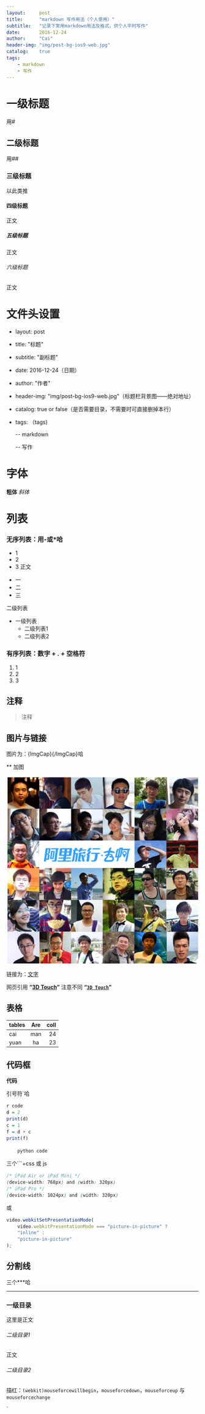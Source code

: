 ```yaml
---
layout:     post
title:      "markdown 写作用法（个人使用）"
subtitle:   "记录下常用markdown用法及格式，供个人平时写作"
date:       2016-12-24
author:     "Cai"
header-img: "img/post-bg-ios9-web.jpg"
catalog:    true
tags:
    - markdown
    - 写作
---
```


# 一级标题
用#

## 二级标题
用##

### 三级标题
以此类推

#### 四级标题
正文

##### 五级标题
正文

###### 六级标题
正文


# 文件头设置
- layout:     post
- title:      "标题"
- subtitle:   "副标题"
- date:       2016-12-24（日期）
- author:     "作者"
- header-img: "img/post-bg-ios9-web.jpg"（标题栏背景图——绝对地址）
- catalog:    true or false（是否需要目录，不需要时可直接删掉本行）
- tags: （tags)

    -- markdown

    -- 写作


# 字体
**粗体**
*斜体*

# 列表

### 无序列表：用-或*哈

- 1
- 2
- 3
正文

* 一
* 二
* 三

二级列表

- 一级列表
    - 二级列表1
    - 二级列表2


### 有序列表：数字 + . + 空格符

1. 1
2. 2
3. 3

## 注释
> 注释

## 图片与链接
图片为：![](){ImgCap}{/ImgCap}哈

** 加图

![img](/img/in-post/post-c-u-ali-team.png)

链接为：[文字](网址)

网页引用
**“[3D Touch](http://www.apple.com/iphone-6s/3d-touch/)”**
注意不同
**“[`3D Touch`](http://www.apple.com/iphone-6s/3d-touch/)”**


## 表格
| tables   | Are  | coll  |
| -------- |:----:| -----:|
| cai      | man  | 24    |
| yuan     | ha   | 23    |

## 代码框

**代码**

引号符`哈

```R
r code
d = 2
print(d)
c = 1
f = d + c
print(f)

    python code
```

三个```+css 或 js

```css
/* iPad Air or iPad Mini */
(device-width: 768px) and (width: 320px)
/* iPad Pro */
(device-width: 1024px) and (width: 320px)
```

或

```js
video.webkitSetPresentationMode(
    video.webkitPresentationMode === "picture-in-picture" ?
    "inline" :
    "picture-in-picture"
);
```


## 分割线

三个***哈

***


### 一级目录

这里是正文


###### 二级目录1

正文

###### 二级目录2

描红：`(webkit)mouseforcewillbegin`，`mouseforcedown`，`mouseforceup` 与 `mouseforcechange`


`
